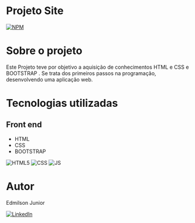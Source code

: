 # Projeto Site 

[![NPM](https://img.shields.io/npm/l/react)](https://github.com/Junior-Hugos/Projeto-Site/blob/main/LICENSE)

# Sobre o projeto


Este Projeto teve por objetivo a aquisição de conhecimentos HTML e CSS e BOOTSTRAP . Se trata dos primeiros passos na programação, desenvolvendo uma aplicação web.


# Tecnologias utilizadas
## Front end
- HTML
-  CSS
- BOOTSTRAP

![HTML5](https://img.shields.io/badge/HTML5-000?style=for-the-badge&logo=html5)
![CSS](https://img.shields.io/badge/css-000?style=for-the-badge&logo=CSS3)
![JS](https://img.shields.io/badge/JAVASCRIPT-000?style=for-the-badge&logo=Javascript&)


# Autor

Edmilson Junior

[![LinkedIn](https://img.shields.io/badge/LinkedIn-357?style=for-the-badge&logo=linkedin&logoColor=ffff)](https://www.linkedin.com/in/edmilsonjunior87/)
